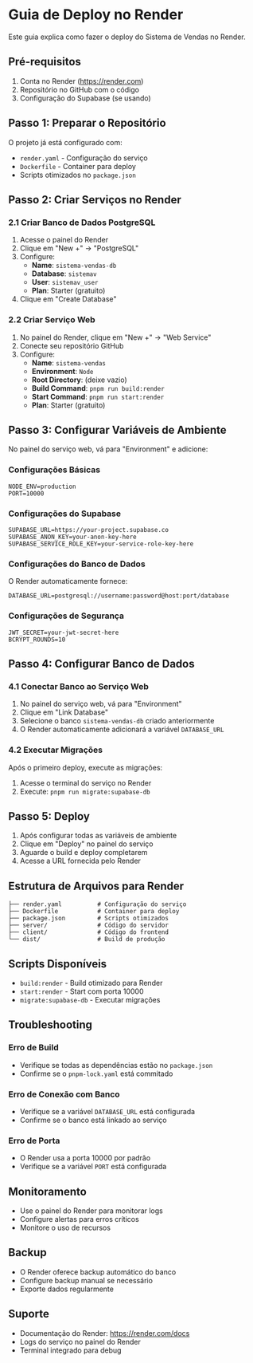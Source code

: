 # Guia de Deploy no Render

Este guia explica como fazer o deploy do Sistema de Vendas no Render.

## Pré-requisitos

1. Conta no Render (https://render.com)
2. Repositório no GitHub com o código
3. Configuração do Supabase (se usando)

## Passo 1: Preparar o Repositório

O projeto já está configurado com:
- `render.yaml` - Configuração do serviço
- `Dockerfile` - Container para deploy
- Scripts otimizados no `package.json`

## Passo 2: Criar Serviços no Render

### 2.1 Criar Banco de Dados PostgreSQL

1. Acesse o painel do Render
2. Clique em "New +" → "PostgreSQL"
3. Configure:
   - **Name**: `sistema-vendas-db`
   - **Database**: `sistemav`
   - **User**: `sistemav_user`
   - **Plan**: Starter (gratuito)
4. Clique em "Create Database"

### 2.2 Criar Serviço Web

1. No painel do Render, clique em "New +" → "Web Service"
2. Conecte seu repositório GitHub
3. Configure:
   - **Name**: `sistema-vendas`
   - **Environment**: `Node`
   - **Root Directory**: (deixe vazio)
   - **Build Command**: `pnpm run build:render`
   - **Start Command**: `pnpm run start:render`
   - **Plan**: Starter (gratuito)

## Passo 3: Configurar Variáveis de Ambiente

No painel do serviço web, vá para "Environment" e adicione:

### Configurações Básicas
```
NODE_ENV=production
PORT=10000
```

### Configurações do Supabase
```
SUPABASE_URL=https://your-project.supabase.co
SUPABASE_ANON_KEY=your-anon-key-here
SUPABASE_SERVICE_ROLE_KEY=your-service-role-key-here
```

### Configurações do Banco de Dados
O Render automaticamente fornece:
```
DATABASE_URL=postgresql://username:password@host:port/database
```

### Configurações de Segurança
```
JWT_SECRET=your-jwt-secret-here
BCRYPT_ROUNDS=10
```

## Passo 4: Configurar Banco de Dados

### 4.1 Conectar Banco ao Serviço Web

1. No painel do serviço web, vá para "Environment"
2. Clique em "Link Database"
3. Selecione o banco `sistema-vendas-db` criado anteriormente
4. O Render automaticamente adicionará a variável `DATABASE_URL`

### 4.2 Executar Migrações

Após o primeiro deploy, execute as migrações:

1. Acesse o terminal do serviço no Render
2. Execute: `pnpm run migrate:supabase-db`

## Passo 5: Deploy

1. Após configurar todas as variáveis de ambiente
2. Clique em "Deploy" no painel do serviço
3. Aguarde o build e deploy completarem
4. Acesse a URL fornecida pelo Render

## Estrutura de Arquivos para Render

```
├── render.yaml          # Configuração do serviço
├── Dockerfile           # Container para deploy
├── package.json         # Scripts otimizados
├── server/              # Código do servidor
├── client/              # Código do frontend
└── dist/                # Build de produção
```

## Scripts Disponíveis

- `build:render` - Build otimizado para Render
- `start:render` - Start com porta 10000
- `migrate:supabase-db` - Executar migrações

## Troubleshooting

### Erro de Build
- Verifique se todas as dependências estão no `package.json`
- Confirme se o `pnpm-lock.yaml` está commitado

### Erro de Conexão com Banco
- Verifique se a variável `DATABASE_URL` está configurada
- Confirme se o banco está linkado ao serviço

### Erro de Porta
- O Render usa a porta 10000 por padrão
- Verifique se a variável `PORT` está configurada

## Monitoramento

- Use o painel do Render para monitorar logs
- Configure alertas para erros críticos
- Monitore o uso de recursos

## Backup

- O Render oferece backup automático do banco
- Configure backup manual se necessário
- Exporte dados regularmente

## Suporte

- Documentação do Render: https://render.com/docs
- Logs do serviço no painel do Render
- Terminal integrado para debug
